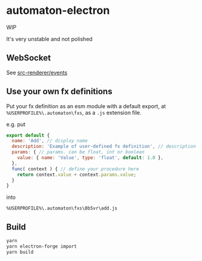 # automaton-electron

WIP

It's very unstable and not polished

## WebSocket

See [src-renderer/events](./src-renderer/events)

## Use your own fx definitions

Put your fx definition as an esm module with a default export, at `%USERPROFILE%\.automaton\fxs`, as a `.js` extension file.

e.g. put

```js
export default {
  name: 'Add', // display name
  description: 'Example of user-defined fx definition', // description of the fx definition
  params: { // params. can be float, int or boolean
    value: { name: 'Value', type: 'float', default: 1.0 },
  },
  func( context ) { // define your procedure here
    return context.value + context.params.value;
  }
}
```

into

`%USERPROFILE%\.automaton\fxs\0b5vr\add.js`

## Build

```sh
yarn
yarn electron-forge import
yarn build
```
